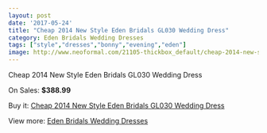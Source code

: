 ```yaml
---
layout: post
date: '2017-05-24'
title: "Cheap 2014 New Style Eden Bridals GL030 Wedding Dress"
category: Eden Bridals Wedding Dresses
tags: ["style","dresses","bonny","evening","eden"]
image: http://www.neoformal.com/21105-thickbox_default/cheap-2014-new-style-eden-bridals-gl030-wedding-dress.jpg
---
```

Cheap 2014 New Style Eden Bridals GL030 Wedding Dress

On Sales: **$388.99**
<a href="https://www.neoformal.com/en/eden-bridals-wedding-dresses-2014/6819-cheap-2014-new-style-eden-bridals-gl030-wedding-dress.html"><amp-img layout="responsive" width="600" height="600" src="//www.neoformal.com/21105-thickbox_default/cheap-2014-new-style-eden-bridals-gl030-wedding-dress.jpg" alt="Cheap 2014 New Style Eden Bridals GL030 Wedding Dress 0" /></a>
<a href="https://www.neoformal.com/en/eden-bridals-wedding-dresses-2014/6819-cheap-2014-new-style-eden-bridals-gl030-wedding-dress.html"><amp-img layout="responsive" width="600" height="600" src="//www.neoformal.com/21106-thickbox_default/cheap-2014-new-style-eden-bridals-gl030-wedding-dress.jpg" alt="Cheap 2014 New Style Eden Bridals GL030 Wedding Dress 1" /></a>

Buy it: [Cheap 2014 New Style Eden Bridals GL030 Wedding Dress](https://www.neoformal.com/en/eden-bridals-wedding-dresses-2014/6819-cheap-2014-new-style-eden-bridals-gl030-wedding-dress.html "Cheap 2014 New Style Eden Bridals GL030 Wedding Dress")

View more: [Eden Bridals Wedding Dresses](https://www.neoformal.com/en/100-eden-bridals-wedding-dresses-2014 "Eden Bridals Wedding Dresses")